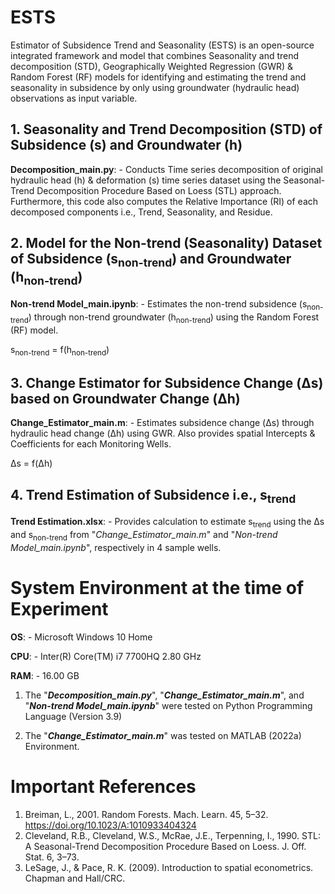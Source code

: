 # ESTS
Estimator of Subsidence Trend and Seasonality (ESTS) is an open-source integrated framework and model that combines Seasonality and trend decomposition (STD),  Geographically Weighted Regression (GWR) & Random Forest (RF) models for identifying and estimating the trend and seasonality in subsidence by only using groundwater (hydraulic head) observations as input variable.

## 1. Seasonality and Trend Decomposition (STD) of Subsidence (s) and Groundwater (h)
**Decomposition_main.py**: - Conducts Time series decomposition of original hydraulic head (h) & deformation (s) time series dataset using the Seasonal-Trend Decomposition Procedure Based on Loess (STL) approach. Furthermore, this code also computes the Relative Importance (RI) of each decomposed components i.e., Trend, Seasonality, and Residue.

## 2. Model for the Non-trend (Seasonality) Dataset of Subsidence (s<sub>non-trend</sub>) and Groundwater (h<sub>non-trend</sub>)
**Non-trend Model_main.ipynb**: -  Estimates the non-trend subsidence (s<sub>non-trend</sub>) through non-trend groundwater (h<sub>non-trend</sub>) using the Random Forest (RF) model.

s<sub>non-trend</sub> = f(h<sub>non-trend</sub>)

## 3. Change Estimator for Subsidence Change (&Delta;s) based on Groundwater Change (&Delta;h)
**Change_Estimator_main.m**: - Estimates subsidence change (&Delta;s) through hydraulic head change (&Delta;h) using GWR. Also provides spatial Intercepts & Coefficients for each Monitoring Wells.

&Delta;s = f(&Delta;h)

## 4. Trend Estimation of Subsidence i.e., s<sub>trend</sub>
**Trend Estimation.xlsx**: - Provides calculation to estimate s<sub>trend</sub> using the &Delta;s and s<sub>non-trend</sub> from "*Change_Estimator_main.m*" and  "*Non-trend Model_main.ipynb*", respectively in 4 sample wells.

# System Environment at the time of Experiment
**OS**: - Microsoft Windows 10 Home

**CPU**: - Inter(R) Core(TM) i7 7700HQ 2.80 GHz

**RAM**: - 16.00 GB

1. The "***Decomposition_main.py***", "***Change_Estimator_main.m***", and  "***Non-trend Model_main.ipynb***" were tested on Python Programming Language (Version 3.9)

2. The "***Change_Estimator_main.m***" was tested on MATLAB (2022a) Environment.

# Important References
1. Breiman, L., 2001. Random Forests. Mach. Learn. 45, 5–32. https://doi.org/10.1023/A:1010933404324
2. Cleveland, R.B., Cleveland, W.S., McRae, J.E., Terpenning, I., 1990. STL: A Seasonal-Trend Decomposition Procedure Based on Loess. J. Off. Stat. 6, 3–73.
3. LeSage, J., & Pace, R. K. (2009). Introduction to spatial econometrics. Chapman and Hall/CRC.
